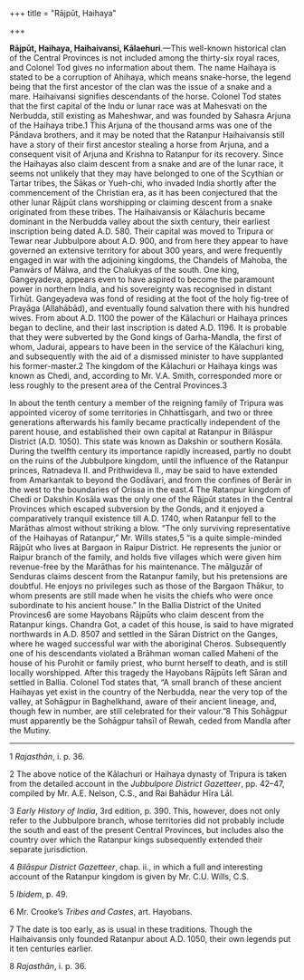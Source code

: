 +++
title = "Rājpūt, Haihaya"

+++

**Rājpūt, Haihaya, Haihaivansi, Kālaehuri**.—This well-known historical clan of the Central Provinces is not included among the thirty-six royal races, and Colonel Tod gives no information about them. The name Haihaya is stated to be a corruption of Ahihaya, which means snake-horse, the legend being that the first ancestor of the clan was the issue of a snake and a mare. Haihaivansi signifies descendants of the horse. Colonel Tod states that the first capital of the Indu or lunar race was at Mahesvati on the Nerbudda, still existing as Maheshwar, and was founded by Sahasra Arjuna of the Haihaya tribe.1 This Arjuna of the thousand arms was one of the Pāndava brothers, and it may be noted that the Ratanpur Haihaivansis still have a story of their first ancestor stealing a horse from Arjuna, and a consequent visit of Arjuna and Krishna to Ratanpur for its recovery. Since the Haihayas also claim descent from a snake and are of the lunar race, it seems not unlikely that they may have belonged to one of the Scythian or Tartar tribes, the Sākas or Yueh-chi, who invaded India shortly after the commencement of the Christian era, as it has been conjectured that the other lunar Rājpūt clans worshipping or claiming descent from a snake originated from these tribes. The Haihaivansis or Kālachuris became dominant in the Nerbudda valley about the sixth century, their earliest inscription being dated A.D. 580. Their capital was moved to Tripura or Tewar near Jubbulpore about A.D. 900, and from here they appear to have governed an extensive territory for about 300 years, and were frequently engaged in war with the adjoining kingdoms, the Chandels of Mahoba, the Panwārs of Mālwa, and the Chalukyas of the south. One king, Gangeyadeva, appears even to have aspired to become the paramount power in northern India, and his sovereignty was recognised in distant Tirhūt. Gangeyadeva was fond of residing at the foot of the holy fig-tree of Prayāga \(Allahābād\), and eventually found salvation there with his hundred wives. From about A.D. 1100 the power of the Kālachuri or Haihaya princes began to decline, and their last inscription is dated A.D. 1196. It is probable that they were subverted by the Gond kings of Garha-Mandla, the first of whom, Jadurai, appears to have been in the service of the Kālachuri king, and subsequently with the aid of a dismissed minister to have supplanted his former-master.2 The kingdom of the Kālachuri or Haihaya kings was known as Chedi, and, according to Mr. V.A. Smith, corresponded more or less roughly to the present area of the Central Provinces.3 

In about the tenth century a member of the reigning family of Tripura was appointed viceroy of some territories in Chhattīsgarh, and two or three generations afterwards his family became practically independent of the parent house, and established their own capital at Ratanpur in Bilāspur District \(A.D. 1050\). This state was known as Dakshin or southern Kosāla. During the twelfth century its importance rapidly increased, partly no doubt on the ruins of the Jubbulpore kingdom, until the influence of the Ratanpur princes, Ratnadeva II. and Prithwideva II., may be said to have extended from Amarkantak to beyond the Godāvari, and from the confines of Berār in the west to the boundaries of Orissa in the east.4 The Ratanpur kingdom of Chedi or Dakshin Kosāla was the only one of the Rājpūt states in the Central Provinces which escaped subversion by the Gonds, and it enjoyed a comparatively tranquil existence till A.D. 1740, when Ratanpur fell to the Marāthas almost without striking a blow. “The only surviving representative of the Haihayas of Ratanpur,” Mr. Wills states,5 “is a quite simple-minded Rājpūt who lives at Bargaon in Raipur District. He represents the junior or Raipur branch of the family, and holds five villages which were given him revenue-free by the Marāthas for his maintenance. The mālguzār of Senduras claims descent from the Ratanpur family, but his pretensions are doubtful. He enjoys no privileges such as those of the Bargaon Thākur, to whom presents are still made when he visits the chiefs who were once subordinate to his ancient house.” In the Ballia District of the United Provinces6 are some Hayobans Rājpūts who claim descent from the Ratanpur kings. Chandra Got, a cadet of this house, is said to have migrated northwards in A.D. 8507 and settled in the Sāran District on the Ganges, where he waged successful war with the aboriginal Cheros. Subsequently one of his descendants violated a Brāhman woman called Maheni of the house of his Purohit or family priest, who burnt herself to death, and is still locally worshipped. After this tragedy the Hayobans Rājpūts left Sāran and settled in Ballia. Colonel Tod states that, “A small branch of these ancient Haihayas yet exist in the country of the Nerbudda, near the very top of the valley, at Sohāgpur in Baghelkhand, aware of their ancient lineage, and, though few in number, are still celebrated for their valour.”8 This Sohāgpur must apparently be the Sohāgpur tahsīl of Rewah, ceded from Mandla after the Mutiny. 

___________________

1 *Rajasthān*, i. p. 36. 

2 The above notice of the Kālachuri or Haihaya dynasty of Tripura is taken from the detailed account in the *Jubbulpore District Gazetteer*, pp. 42–47, compiled by Mr. A.E. Nelson, C.S., and Rai Bahādur Hīra Lāl. 

3 *Early History of India*, 3rd edition, p. 390. This, however, does not only refer to the Jubbulpore branch, whose territories did not probably include the south and east of the present Central Provinces, but includes also the country over which the Ratanpur kings subsequently extended their separate jurisdiction. 

4 *Bilāspur District Gazetteer*, chap. ii., in which a full and interesting account of the Ratanpur kingdom is given by Mr. C.U. Wills, C.S. 

5 *Ibidem*, p. 49. 

6 Mr. Crooke’s *Tribes and Castes*, art. Hayobans. 

7 The date is too early, as is usual in these traditions. Though the Haihaivansis only founded Ratanpur about A.D. 1050, their own legends put it ten centuries earlier. 

8 *Rajasthān*, i. p. 36. 


